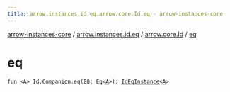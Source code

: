 ```yaml
---
title: arrow.instances.id.eq.arrow.core.Id.eq - arrow-instances-core
---
```


[arrow-instances-core](../../index.html) / [arrow.instances.id.eq](../index.html) / [arrow.core.Id](index.html) / [eq](./eq.html)

# eq

`fun <A> Id.Companion.eq(EQ: Eq<`[`A`](eq.html#A)`>): `[`IdEqInstance`](../../arrow.instances/-id-eq-instance/index.html)`<`[`A`](eq.html#A)`>`